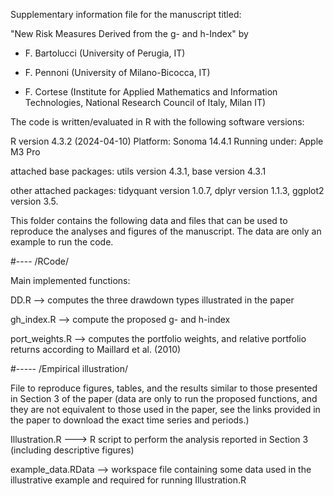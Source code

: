 Supplementary information file for the manuscript titled:

"New Risk Measures Derived from the g- and h-Index" by

- F. Bartolucci (University of Perugia, IT)

- F. Pennoni (University of Milano-Bicocca, IT)

- F. Cortese (Institute for Applied Mathematics and Information Technologies, National Research Council of Italy, Milan IT)  

The code is written/evaluated in R with the following software versions:

R version 4.3.2 (2024-04-10)
Platform: Sonoma 14.4.1
Running under: Apple M3 Pro

attached base packages: utils version 4.3.1, base version 4.3.1     

other attached packages:
tidyquant version 1.0.7, dplyr version 1.1.3, ggplot2 version 3.5.
       
This folder contains the following data and files that can be used to reproduce the analyses and figures of the manuscript. The data are only an example to run the code.  

#----
/RCode/
   
   Main implemented functions: 

DD.R  		 —>  computes the three drawdown types illustrated in the paper 

gh_index.R 	 —>  compute the proposed g- and h-index 

port_weights.R  —> computes the portfolio weights, and relative portfolio returns according to  Maillard et al. (2010) 

#-----
/Empirical illustration/

File to reproduce figures, tables, and the results similar to those presented 
in Section 3 of the paper (data are only to run the proposed functions, 
and they are not equivalent to those used in the paper, 
see the links provided in the paper to download the exact time series and periods.)

Illustration.R ---> R script to perform the analysis reported in Section 3 (including descriptive figures) 

example_data.RData  --> workspace file containing  some data used in the illustrative example and required for running Illustration.R 
